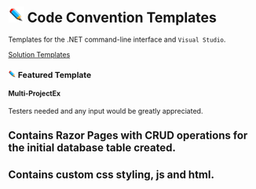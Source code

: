 # ![](/Assets/github-image32x32.png) Code Convention Templates
Templates for the .NET command-line interface and `Visual Studio`.

[Solution Templates](https://github.com/bboy77/Templates/tree/main/SolutionTemplates)

### ![](https://github.com/bboy77/Templates/blob/main/Assets/github-image16x16.png) Featured Template
#### [](https://github.com/bboy77/Templates/tree/main/SolutionTemplates/Content/Multi-ProjectEx) Multi-ProjectEx
Testers needed and any input would be greatly appreciated.
## Contains Razor Pages with CRUD operations for the initial database table created.<br/>
## Contains custom css styling, js and html.


 
